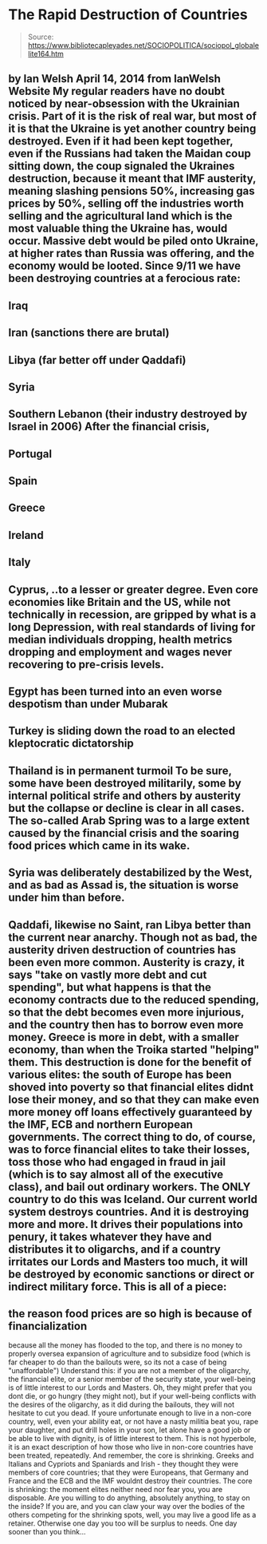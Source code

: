# The Rapid Destruction of Countries

> Source: https://www.bibliotecapleyades.net/SOCIOPOLITICA/sociopol_globalelite164.htm

by Ian Welsh
April 14, 2014
from
IanWelsh Website
My regular readers have no doubt noticed by near-obsession with
the Ukrainian crisis.
Part of it is the risk of real war, but most of
it is that the Ukraine is yet another country being destroyed.
Even if it had been kept together, even if the
Russians had taken the Maidan coup sitting down, the coup signaled the
Ukraines destruction, because it meant that IMF austerity, meaning slashing
pensions 50%, increasing gas prices by 50%, selling off the industries worth
selling and the agricultural land which is the most valuable thing the
Ukraine has, would occur.
Massive debt would be piled onto Ukraine, at
higher rates than Russia was offering, and the economy would be looted.
Since 9/11 we have been destroying countries at a ferocious rate:
-
Iraq
-
Iran (sanctions there are brutal)
-
Libya (far better off under
Qaddafi)
-
Syria
-
Southern Lebanon (their industry
destroyed by Israel in 2006)
After
the
financial crisis,
-
Portugal
-
Spain
-
Greece
-
Ireland
-
Italy
-
Cyprus,
..to a lesser or greater degree.
Even core economies like Britain and the US,
while not technically in recession, are gripped by what is a long
Depression, with real standards of living for median individuals dropping,
health metrics dropping and employment and wages never recovering to
pre-crisis levels.
-
Egypt has been turned into an even worse
despotism than under Mubarak
-
Turkey is sliding down the road to an
elected kleptocratic dictatorship
-
Thailand is in permanent turmoil
To be sure, some have been destroyed militarily,
some by internal political strife and others by austerity but the collapse
or decline is clear in all cases.
The so-called Arab Spring was to a large
extent caused by the financial crisis and the soaring food prices which came
in its wake.
-
Syria was deliberately destabilized by
the West, and as bad as Assad is, the situation is worse under him
than before.
-
Qaddafi, likewise no Saint, ran Libya
better than the current near anarchy.
Though not as bad, the austerity driven
destruction of countries has been even more common.
Austerity is crazy, it says "take on vastly more
debt and cut spending", but what happens is that the economy contracts due
to the reduced spending, so that the debt becomes even more injurious, and
the country then has to borrow even more money.
Greece is more in debt, with a smaller economy,
than when the Troika started "helping" them.
This destruction is done for the benefit of various elites:
the south of Europe has been shoved into
poverty so that financial elites didnt lose their money, and so that
they can make even more money off loans effectively guaranteed
by the IMF, ECB and northern European
governments.
The correct thing to do, of course, was to force
financial elites to take their losses, toss those who had engaged in fraud
in jail (which is to say almost all of the executive class), and bail out
ordinary workers.
The ONLY country to do this
was Iceland.
Our current world system destroys countries. And it is destroying more and
more. It drives their populations into penury, it takes whatever they have
and distributes it to oligarchs, and if a country irritates our Lords
and Masters too much, it will be destroyed by economic sanctions or
direct or indirect military force.
This is all of a piece:
-
the reason food prices are so high is
because of financialization
-
because all the money has flooded to the
top, and there is no money to properly oversea expansion of
agriculture and to subsidize food (which is far cheaper to do than
the bailouts were, so its not a case of being "unaffordable")
Understand this: if you are not a
member of the oligarchy, the financial elite, or a senior member
of the security state, your well-being is of little interest to our Lords
and Masters.
Oh, they might prefer that you dont die, or go
hungry (they might not), but if your well-being conflicts with the desires
of the oligarchy, as it did during the bailouts, they will not hesitate to
cut you dead.
If youre unfortunate enough to live in a non-core country, well, even your
ability eat, or not have a nasty militia beat you, rape your daughter, and
put drill holes in your son, let alone have a good job or be able to live
with dignity, is of little interest to them.
This is not hyperbole, it is an exact
description of how those who live in non-core countries have been treated,
repeatedly.
And remember, the core is shrinking. Greeks and Italians and Cypriots and
Spaniards and Irish - they thought they were members of core countries; that
they were Europeans, that Germany and France and the ECB and the IMF
wouldnt destroy their countries.
The core is shrinking:
the moment elites neither need nor fear you,
you are disposable.
Are you willing to do anything, absolutely
anything, to stay on the inside?
If you are, and you can claw your way over the
bodies of the others competing for the shrinking spots, well, you may live a
good life as a retainer. Otherwise one day you too will be surplus to needs.
One day sooner than you think...
